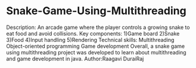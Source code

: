 # Snake-Game-Using-Multithreading
Description: An arcade game where the player controls a growing snake to eat food and avoid collisions.
Key components:
    1)Game board
    2)Snake
    3)Food
    4)Input handling
    5)Rendering
Technical skills:
    Multithreading
    Object-oriented programming
    Game development
Overall, a snake game using multithreading project was developed to learn about multithreading and game development in java.
Author:Raagavi DuraiRaj
 
